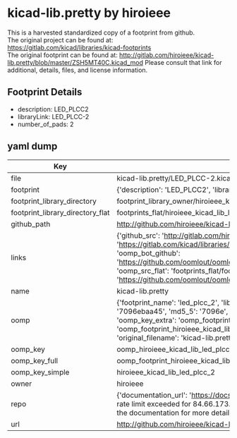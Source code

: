 # kicad-lib.pretty by hiroieee  
This is a harvested standardized copy of a footprint from github.  
The original project can be found at:  
https://gitlab.com/kicad/libraries/kicad-footprints  
The original footprint can be found at:
http://gitlab.com/hiroieee/kicad-lib.pretty/blob/master/ZSH5MT40C.kicad_mod
Please consult that link for additional, details, files, and license information.  
## Footprint Details
* description: LED_PLCC2  
* libraryLink: LED_PLCC-2  
* number_of_pads: 2  
## yaml dump  
| Key | Value |  
| --- | --- |  
| file | kicad-lib.pretty/LED_PLCC-2.kicad_mod |  
| footprint | {'description': 'LED_PLCC2', 'libraryLink': 'LED_PLCC-2', 'number_of_pads': 2} |  
| footprint_library_directory | footprint_library_owner/hiroieee_kicad-lib.pretty |  
| footprint_library_directory_flat | footprints_flat/hiroieee_kicad_lib_led_plcc_2/working |  
| github_path | http://github.com/hiroieee/kicad-lib.pretty/blob/master/LED_PLCC-2.kicad_mod |  
| links | {'github_src': 'http://gitlab.com/hiroieee/kicad-lib.pretty/blob/master/ZSH5MT40C.kicad_mod', 'github_src_repo': 'https://gitlab.com/kicad/libraries/kicad-footprints', 'oomp_bot': 'footprints/hiroieee_kicad_lib_led_plcc_2/working', 'oomp_bot_github': 'https://github.com/oomlout/oomlout_oomp_footprint_bot/tree/main/footprints/hiroieee_kicad_lib_led_plcc_2/working', 'oomp_src_flat': 'footprints_flat/footprints_flat/hiroieee_kicad_lib_led_plcc_2/working', 'oomp_src_flat_github': 'https://github.com/oomlout/oomlout_oomp_footprint_src/tree/main/footprints_flat/hiroieee_kicad_lib_led_plcc_2/working'} |  
| name | kicad-lib.pretty |  
| oomp | {'footprint_name': 'led_plcc_2', 'library_name': 'kicad_lib', 'md5': '7096ebaa450e2974b8f288ff74199ef2', 'md5_10': '7096ebaa45', 'md5_5': '7096e', 'md5_6': '7096eb', 'oomp_key': 'oomp_hiroieee_kicad_lib_led_plcc_2', 'oomp_key_extra': 'oomp_footprint_hiroieee_kicad_lib_led_plcc_2', 'oomp_key_full': 'oomp_footprint_hiroieee_kicad_lib_led_plcc_2_7096eb', 'oomp_key_simple': 'hiroieee_kicad_lib_led_plcc_2', 'original_filename': 'kicad-lib.pretty/LED_PLCC-2.kicad_mod', 'owner_name': 'hiroieee'} |  
| oomp_key | oomp_hiroieee_kicad_lib_led_plcc_2 |  
| oomp_key_full | oomp_footprint_hiroieee_kicad_lib_led_plcc_2 |  
| oomp_key_simple | hiroieee_kicad_lib_led_plcc_2 |  
| owner | hiroieee |  
| repo | {'documentation_url': 'https://docs.github.com/rest/overview/resources-in-the-rest-api#rate-limiting', 'message': "API rate limit exceeded for 84.66.173.59. (But here's the good news: Authenticated requests get a higher rate limit. Check out the documentation for more details.)"} |  
| url | http://github.com/hiroieee/kicad-lib.pretty |  

